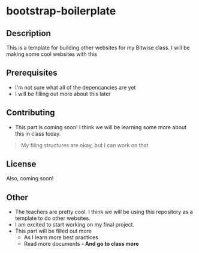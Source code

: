 # bootstrap-boilerplate

## Description
This is a template for building other websites for my Bitwise class. I will be making some cool websites with this

## Prerequisites
- I'm not sure what all of the depencancies are yet
- I will be filling out more about this later

## Contributing
- This part is coming soon! I think we will be learning some more about this in class today.
> My filing structures are okay, but I can work on that

## License
Also, coming soon!

## Other
- The teachers are pretty cool. I think we will be using this repository as a template to do other websites.
- I am excited to start working on my final project. 
- This part will be filled out more
  - As I learn more best practices  
  - Read more documents
  **- And go to class more**

